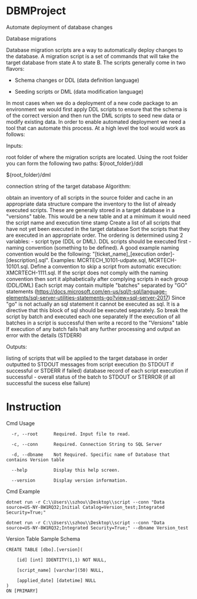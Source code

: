 # DBMProject

Automate deployment of database changes



Database migrations

Database migration scripts are a way to automatically deploy changes to the database. A migration script is a set of commands that will take the target database from state A to state B. The scripts generally come in two flavors:
 - Schema changes or DDL (data definition language)  

 - Seeding scripts or DML (data modification language)

In most cases when we do a deployment of a new code package to an environment we would first apply DDL scripts to ensure that the schema is of the correct version and then run the DML scripts to seed new data or modify existing data. In order to enable automated deployment we need a tool that can automate this process. At a high level the tool would work as follows:

Inputs:

root folder of where the migration scripts are located. Using the root folder you can form the following two paths: 
 ${root_folder}/ddl

 ${root_folder)/dml

connection string of the target database
Algorithm:

obtain an inventory of all scripts in the source folder and cache in an appropriate data structure
compare the inventory to the list of already executed scripts. These are generally stored in a target database in a  "versions" table. This would be a new table and at a minimum it would need the script name and execution time stamp
Create a list of all scripts that have not yet been executed in the target database
Sort the scripts that they are executed in an appropriate order. The ordering is determined using 2 variables: - script type (DDL or DML). DDL scripts should be executed first - naming convention (something to be defined). A good example naming convention would be the following: "[ticket_name]_[execution order]-[description].sql".  Examples: MCRTECH_10101-udpate.sql, MCRTECH-10101.sql. Define a convention to skip a script from automatic execution: XMCRTECH-1111.sql. If the script does not comply with the naming convention then sort it alphabetically after complying scripts in each group (DDL/DML)
Each script may contain multiple "batches" separated by "GO" statements (https://docs.microsoft.com/en-us/sql/t-sql/language-elements/sql-server-utilities-statements-go?view=sql-server-2017) Since "go" is not actually an sql statement it cannot be executed as sql. It is a directive that this block of sql should be executed separately. So break the script by batch and executed each one separately
If the execution of all batches in a script is successful then write a record to the "Versions" table
If execution of any batch fails halt any further processing and output an error with the details (STDERR)
 

Outputs:

listing of scripts that will be applied to the target database in order outputted to STDOUT
messages from script execution (to STDOUT if successful or STDERR if failed)
database record of each script execution if successful - overall status of the batch to STDOUT or STERROR (if all successful the sucess else failure)
# Instruction

Cmd Usage
```
  -r, --root      Required. Input file to read.

  -c, --conn      Required. Connection String to SQL Server
  
  -d, --dbname    Not Required. Specific name of Database that contains Version table

  --help          Display this help screen.

  --version       Display version information.
```
Cmd Example
```
dotnet run -r C:\\Users\\szhou\\Desktop\\script --conn "Data source=US-NY-8W1RQ32;Initial Catalog=Version_test;Integrated Security=True;"
```
```
dotnet run -r C:\\Users\\szhou\\Desktop\\script --conn "Data source=US-NY-8W1RQ32;Integrated Security=True;" --dbname Version_test
```
Version Table Sample Schema

```
CREATE TABLE [dbo].[version](
	
	[id] [int] IDENTITY(1,1) NOT NULL,
	
	[script_name] [varchar](50) NULL,
	
	[applied_date] [datetime] NULL
) 
ON [PRIMARY]

```

